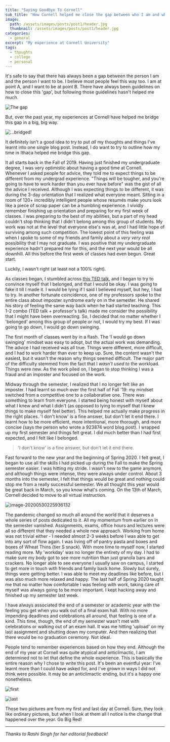 ```yaml
---
title: "Saying Goodbye To Cornell"
sub_title: "How Cornell helped me close the gap between who I am and who I want to be"
image: 
  path: /assets/images/posts/post1/header.jpg
  thumbnail: /assets/images/posts/post1/header.jpg
categories:
  - general
excerpt: "My experience at Cornell University"
tags:
  - thoughts
  - college
  - personal
---
```


It's safe to say that there has always been a gap between the person I am and the person I want to be. I believe most people feel this way too. I am at point A, and I want to be at point B. There have always been guidelines on how to close this 'gap', but following those guidelines hasn't helped me much. 

![The gap](/assets/images/posts/post1/ill1.jpg)

But, over the past year, my experiences at Cornell have helped me bridge this gap in a big, big way.

![...bridged!](/assets/images/posts/post1/ill2.png)

It definitely isn't a good idea to try to put *all* my thoughts and things I've learnt into one single blog post. Instead, I do want to try to outline how my time in Ithaca helped me bridge this gap.

It all starts back in the Fall of 2019. Having just finished my undergraduate degree, I was very optimistic about having a good time at Cornell. Whenever I asked people for advice, they told me to expect things to be different from my undergrad experience. "Things will be tougher, and you're going to have to work harder than you ever have before" was the gist of all the advice I received. Although I was expecting things to be different, it was during the 3-day orientation that I realized what everyone meant. Sitting in a room of 120+ incredibly intelligent people whose resumés make yours look like a piece of scrap paper can be a humbling experience. I  vividly remember finishing up orientation and preparing for my first week of classes. I was preparing to the best of my abilities, but a part of my head couldn't stop thinking that I didn't belong among this group of students. My work was not at the level that everyone else's was at, and I had little hope of surviving among such competition. The lowest point of this feeling was when I spoke to some of my friends and family about a *very very real* possibility that I may not graduate. I was positive that my undergraduate experience hadn't prepared me for this, and the next year would be all downhill. All this before the first week of classes had even begun. Great start.

Luckily, I wasn't right (at least not a 100% right). 

As classes began, I stumbled across [this TED talk](https://www.ted.com/talks/amy_cuddy_your_body_language_may_shape_who_you_are?language=en), and I began to try to convince myself that I belonged, and that I would be okay. I was going to fake it till I made it. I would be lying if I said I believed myself, but hey, I had to try. In another fortunate coincidence, one of my professors spoke to the entire class about imposter syndrome early on in the semester. He shared his story of feeling the same way back when he had started teaching. This 1-2 combo (TED talk + professor's talk) made me consider the possibility that I might have been overreacting. So, I decided that no matter whether I 'belonged' among this group of people or not, I would try my best. If I was going to go down, I would go down swinging.

The first month of classes went by in a flash. The 'I would go down swinging' mindset was easy to adopt, but the actual work was demanding. The advice I had received was all true. Things were different, more difficult, and I had to work harder than ever to keep up. Sure, the content wasn't the easiest, but it wasn't the reason why things seemed difficult. The major part of the difficulty stemmed from the fact that I *wasn't used to* the workload. Things were new. As the work piled on, I began to stop thinking I was a fraud and an imposter and focused on the work. 

Midway through the semester, I realized that I no longer felt like an imposter. I had learnt so much over the first half of Fall '19: my mindset switched from a competitive one to a collaborative one. There was something to learn from everyone. I started being honest with myself about what I knew and what I didn't (as opposed to lying to myself that I knew things to make myself feel better). This helped me actually make progress in the right places. 'I don't know' is a fine answer, but don't let it end there. I learnt how to be more efficient, more intentional, more thorough, and more concise (says the person who wrote a 923874 word blog post). I wrapped up my first semester and things felt great. I did much better than I had first expected, and I felt like I belonged. 

> 'I don't know' is a fine answer, but don't let it end there.

Fast forward to the new year and the beginning of Spring 2020. I felt great, I began to use all the skills I had picked up during the Fall to make the Spring semester easier. I was hitting my stride. I wasn't new to the game anymore, and although things were intense, they were always under control. About 3 months into the semester, I felt that things would be great and nothing could stop me from a really successful semester. We all thought this year would be great back in March, so you know what's coming. On the 13th of March, Cornell decided to move to all virtual instruction. 

![image-20200530225936132](/assets/images/posts/post1/screenie.png)

The pandemic changed so much all around the world that it deserves a whole series of posts dedicated to it. All my momentum from earlier on in the semester vanished. Assignments, exams, office hours and lectures were all so different that they needed a whole new approach. Working from home was not trivial either - I needed almost 2-3 weeks before I was able to get into any sort of flow again. I was living off of pantry pasta and boxes and boxes of Wheat Thins (tier S snack). With more time to myself now, I started reading more. My 'workday' was no longer the entirety of my day. I had to make sure my body got to see more nutrition than just granola bars and crackers. No longer able to see everyone I usually saw on campus, I started to get more in touch with friends and family back home. Slowly but surely, things were getting better. I was able to meet my deadlines like before, but I was also much more relaxed and happy. The last half of Spring 2020 taught me that no matter how comfortable I was feeling with work, taking care of myself was always going to be more important. I kept hacking away and finished up my semester last week. 

I have always associated the end of a semester or academic year with the feeling you get when you walk out of a final exam hall. With no more impending deadlines and celebrations all around, that feeling is one of a kind. This time, though, the end of my semester wasn't met with celebrations or walking out of an exam hall. It was me hitting 'upload' on my last assignment and shutting down my computer. And then realizing that there would be no graduation ceremony. Not ideal. 

People tend to remember experiences based on how they end. Although the end of my year at Cornell was quite atypical and anticlimactic, I am determined not to let that define the whole experience. This is basically the entire reason why I chose to write this post. It's been an eventful year: I've learnt more than I could have asked for, and I've grown in ways I did not think were possible. It may be an anticlimactic ending, but it's a happy one nonetheless.

![first](/assets/images/posts/post1/first.jpg)

![last](/assets/images/posts/post1/last.jpg)

Those two pictures are from my first and last day at Cornell. Sure, they look like ordinary pictures, but when I look at them all I notice is the change that happened over the year. Go Big Red!

---
_Thanks to Rashi Singh for her editorial feedback!_